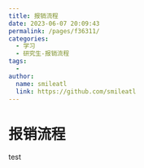 ```yaml
---
title: 报销流程
date: 2023-06-07 20:09:43
permalink: /pages/f36311/
categories: 
  - 学习
  - 研究生-报销流程
tags: 
  - 
author: 
  name: smileatl
  link: https://github.com/smileatl
---
```

# 报销流程


test